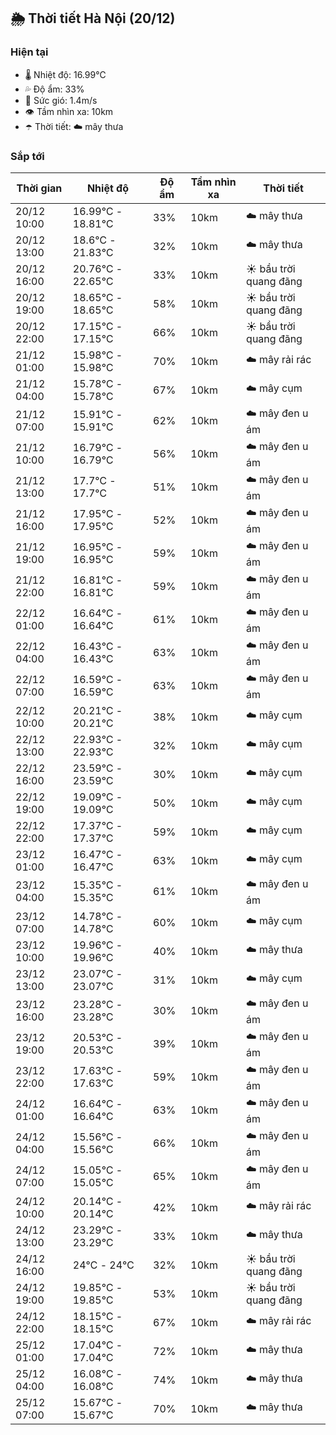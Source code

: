 ## 🌦️ Thời tiết Hà Nội (20/12)

### Hiện tại

- 🌡️ Nhiệt độ: 16.99℃
- 💦 Độ ẩm: 33%
- 💨 Sức gió: 1.4m/s
- 👁️ Tầm nhìn xa: 10km
- ☂️ Thời tiết: ☁️ mây thưa

### Sắp tới

| Thời gian | Nhiệt độ | Độ ẩm | Tầm nhìn xa | Thời tiết |
| --- | --- | --- | --- | --- |
| 20/12 10:00 | 16.99℃ - 18.81℃ | 33% | 10km | ☁️ mây thưa |
| 20/12 13:00 | 18.6℃ - 21.83℃ | 32% | 10km | ☁️ mây thưa |
| 20/12 16:00 | 20.76℃ - 22.65℃ | 33% | 10km | ☀️ bầu trời quang đãng |
| 20/12 19:00 | 18.65℃ - 18.65℃ | 58% | 10km | ☀️ bầu trời quang đãng |
| 20/12 22:00 | 17.15℃ - 17.15℃ | 66% | 10km | ☀️ bầu trời quang đãng |
| 21/12 01:00 | 15.98℃ - 15.98℃ | 70% | 10km | ☁️ mây rải rác |
| 21/12 04:00 | 15.78℃ - 15.78℃ | 67% | 10km | ☁️ mây cụm |
| 21/12 07:00 | 15.91℃ - 15.91℃ | 62% | 10km | ☁️ mây đen u ám |
| 21/12 10:00 | 16.79℃ - 16.79℃ | 56% | 10km | ☁️ mây đen u ám |
| 21/12 13:00 | 17.7℃ - 17.7℃ | 51% | 10km | ☁️ mây đen u ám |
| 21/12 16:00 | 17.95℃ - 17.95℃ | 52% | 10km | ☁️ mây đen u ám |
| 21/12 19:00 | 16.95℃ - 16.95℃ | 59% | 10km | ☁️ mây đen u ám |
| 21/12 22:00 | 16.81℃ - 16.81℃ | 59% | 10km | ☁️ mây đen u ám |
| 22/12 01:00 | 16.64℃ - 16.64℃ | 61% | 10km | ☁️ mây đen u ám |
| 22/12 04:00 | 16.43℃ - 16.43℃ | 63% | 10km | ☁️ mây đen u ám |
| 22/12 07:00 | 16.59℃ - 16.59℃ | 63% | 10km | ☁️ mây đen u ám |
| 22/12 10:00 | 20.21℃ - 20.21℃ | 38% | 10km | ☁️ mây cụm |
| 22/12 13:00 | 22.93℃ - 22.93℃ | 32% | 10km | ☁️ mây cụm |
| 22/12 16:00 | 23.59℃ - 23.59℃ | 30% | 10km | ☁️ mây cụm |
| 22/12 19:00 | 19.09℃ - 19.09℃ | 50% | 10km | ☁️ mây cụm |
| 22/12 22:00 | 17.37℃ - 17.37℃ | 59% | 10km | ☁️ mây cụm |
| 23/12 01:00 | 16.47℃ - 16.47℃ | 63% | 10km | ☁️ mây cụm |
| 23/12 04:00 | 15.35℃ - 15.35℃ | 61% | 10km | ☁️ mây đen u ám |
| 23/12 07:00 | 14.78℃ - 14.78℃ | 60% | 10km | ☁️ mây cụm |
| 23/12 10:00 | 19.96℃ - 19.96℃ | 40% | 10km | ☁️ mây thưa |
| 23/12 13:00 | 23.07℃ - 23.07℃ | 31% | 10km | ☁️ mây cụm |
| 23/12 16:00 | 23.28℃ - 23.28℃ | 30% | 10km | ☁️ mây đen u ám |
| 23/12 19:00 | 20.53℃ - 20.53℃ | 39% | 10km | ☁️ mây đen u ám |
| 23/12 22:00 | 17.63℃ - 17.63℃ | 59% | 10km | ☁️ mây đen u ám |
| 24/12 01:00 | 16.64℃ - 16.64℃ | 63% | 10km | ☁️ mây đen u ám |
| 24/12 04:00 | 15.56℃ - 15.56℃ | 66% | 10km | ☁️ mây đen u ám |
| 24/12 07:00 | 15.05℃ - 15.05℃ | 65% | 10km | ☁️ mây đen u ám |
| 24/12 10:00 | 20.14℃ - 20.14℃ | 42% | 10km | ☁️ mây rải rác |
| 24/12 13:00 | 23.29℃ - 23.29℃ | 33% | 10km | ☁️ mây thưa |
| 24/12 16:00 | 24℃ - 24℃ | 32% | 10km | ☀️ bầu trời quang đãng |
| 24/12 19:00 | 19.85℃ - 19.85℃ | 53% | 10km | ☀️ bầu trời quang đãng |
| 24/12 22:00 | 18.15℃ - 18.15℃ | 67% | 10km | ☁️ mây rải rác |
| 25/12 01:00 | 17.04℃ - 17.04℃ | 72% | 10km | ☁️ mây thưa |
| 25/12 04:00 | 16.08℃ - 16.08℃ | 74% | 10km | ☁️ mây thưa |
| 25/12 07:00 | 15.67℃ - 15.67℃ | 70% | 10km | ☁️ mây thưa |
